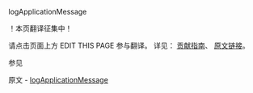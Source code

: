  logApplicationMessage

 ！本页翻译征集中！

请点击页面上方 EDIT THIS PAGE 参与翻译。
详见：
[贡献指南]( https://github.com/whaleal/MongoDB-Manual-zh/blob/master/CONTRIBUTING.md )、
[原文链接](  https://docs.mongodb.com/manual/reference/command/logApplicationMessage/  )。

 参见

原文 - [logApplicationMessage]( https://docs.mongodb.com/manual/reference/command/logApplicationMessage/ )

